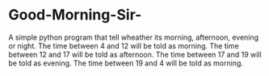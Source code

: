 # Good-Morning-Sir-
A simple python program that tell wheather its morning, afternoon, evening or night.
The time between 4 and 12 will be told as morning.
The time between 12 and 17 will be told as afternoon.
The time between 17 and 19 will be told as evening.
The time between 19 and 4 will be told as morning.
